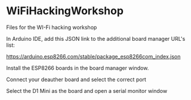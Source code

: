 # WiFiHackingWorkshop
Files for the WI-Fi hacking workshop  

In Arduino IDE, add this JSON link to the additional board manager URL's list:   

https://arduino.esp8266.com/stable/package_esp8266com_index.json   

Install the ESP8266 boards in the board manager window.  

Connect your deauther board and select the correct port  

Select the D1 Mini as the board and open a serial monitor window   


